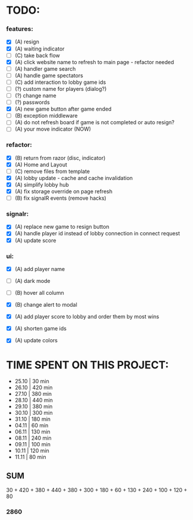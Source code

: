 # TODO:
### features:
- [x] (A) resign
- [x] (A) waiting indicator
- [ ] (C) take back flow
- [x] (A) click website name to refresh to main page - refactor needed 
- [ ] (A) handler game search
- [ ] (A) handle game spectators
- [ ] (C) add interaction to lobby game ids
- [ ] (?) custom name for players (dialog?)
- [ ] (?) change name
- [ ] (?) passwords
- [x] (A) new game button after game ended
- [ ] (B) exception middleware 
- [ ] (A) do not refresh board if game is not completed or auto resign?
- [ ] (A) your move indicator (NOW)

### refactor:
- [x] (B) return from razor (disc, indicator)
- [x] (A) Home and Layout
- [ ] (C) remove files from template
- [x] (A) lobby update - cache and cache invalidation
- [x] (A) simplify lobby hub
- [x] (A) fix storage override on page refresh
- [ ] (B) fix signalR events (remove hacks)

### signalr:
- [x] (A) replace new game to resign button
- [x] (A) handle player id instead of lobby connection in connect request
- [x] (A) update score

### ui:
- [x] (A) add player name
- [ ] (A) dark mode
- [ ] (B) hover all column
- [x] (B) change alert to modal
- [x] (A) add player score to lobby and order them by most wins
- [x] (A) shorten game ids
- [x] (A) update colors


# TIME SPENT ON THIS PROJECT:
- 25.10 | 30 min
- 26.10 | 420 min
- 27.10 | 380 min
- 28.10 | 440 min
- 29.10 | 380 min
- 30.10 | 300 min
- 31.10 | 180 min
- 04.11 | 60 min
- 06.11 | 130 min
- 08.11 | 240 min
- 09.11 | 100 min
- 10.11 | 120 min
- 11.11 | 80 min

## SUM
30 + 420 + 380 + 440 + 380 + 300 + 180 + 60 + 130 + 240 + 100 + 120 + 80
### 2860

